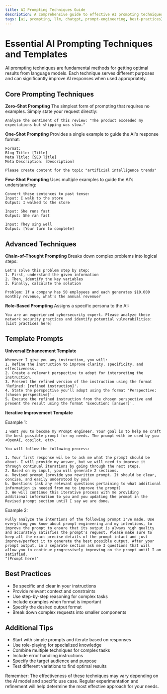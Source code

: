 ```yaml
---
title: AI Prompting Techniques Guide
description: A comprehensive guide to effective AI prompting techniques with practical examples and templates
tags: [ai, prompting, llm, chatgpt, prompt-engineering, best-practices]
---
```


# Essential AI Prompting Techniques and Templates
AI prompting techniques are fundamental methods for getting optimal results from language models. Each technique serves different purposes and can significantly improve AI responses when used appropriately.

## Core Prompting Techniques

**Zero-Shot Prompting**
The simplest form of prompting that requires no examples. Simply state your request directly:
```
Analyze the sentiment of this review: "The product exceeded my expectations but shipping was slow."
```

**One-Shot Prompting**
Provides a single example to guide the AI's response format:
```
Format: 
Blog Title: [Title]
Meta Title: [SEO Title]
Meta Description: [Description]

Please create content for the topic "artificial intelligence trends"
```

**Few-Shot Prompting**
Uses multiple examples to guide the AI's understanding:
```
Convert these sentences to past tense:
Input: I walk to the store
Output: I walked to the store

Input: She runs fast
Output: She ran fast

Input: They sing well
Output: [Your turn to complete]
```

## Advanced Techniques

**Chain-of-Thought Prompting**
Breaks down complex problems into logical steps:
```
Let's solve this problem step by step:
1. First, understand the given information
2. Then, identify the key variables
3. Finally, calculate the solution

Problem: If a company has 50 employees and each generates $10,000 monthly revenue, what's the annual revenue?
```

**Role-Based Prompting**
Assigns a specific persona to the AI:
```
You are an experienced cybersecurity expert. Please analyze these network security practices and identify potential vulnerabilities:
[List practices here]
```

## Template Prompts

**Universal Enhancement Template**
```
Whenever I give you any instruction, you will:
1. Refine the instruction to improve clarity, specificity, and effectiveness.
2. Create a relevant perspective to adopt for interpreting the instruction.
3. Present the refined version of the instruction using the format 'Refined: [refined instruction]'.
4. State the perspective you'll adopt using the format 'Perspective: [chosen perspective]'.
5. Execute the refined instruction from the chosen perspective and present the result using the format 'Execution: [answer]'.
```

**Iterative Improvement Template**

Example 1:
```
I want you to become my Prompt engineer. Your goal is to help me craft the best possible prompt for my needs. The prompt with be used by you <OpenAI, copilot, etc>.

You will follow the following process:

1. Your first response wil be to ask me what the prompt should be about. I will provide my answer, but we will need to improve it through continual iterations by going through the next steps.
2. Based on my input, you will generate 2 sections.
a. Revised prompt (provide you rewritten prompt. It should be clear, concise, and easily understood by you)
b. Questions (ask any relevant questions pertaining to what additional information is needed from me to improve the prompt)
3. We will continue this iterative process with me providing additional information to you and you updating the prompt in the Revised prompt section until I say we are done.
```

Example 2:
```
Fully analyze the intentions of the following prompt I've made. Use everything you know about prompt engineering and my intentions, to improve the prompt to ensure that its output is always high quality and accurately satisfies the prompt's request. Please make sure to keep all the exact precise details of the prompt intact and just improve/perfect it to generate the best possible output. After your prompt output, in a separate section ask me 3 questions that will allow you to continue progressively improving on the prompt until I am satisfied.
"[Prompt here]"
```

## Best Practices

- Be specific and clear in your instructions
- Provide relevant context and constraints
- Use step-by-step reasoning for complex tasks
- Include examples when format is important
- Specify the desired output format
- Break down complex requests into smaller components

## Additional Tips

- Start with simple prompts and iterate based on responses
- Use role-playing for specialized knowledge
- Combine multiple techniques for complex tasks
- Include error handling instructions
- Specify the target audience and purpose
- Test different variations to find optimal results

Remember: The effectiveness of these techniques may vary depending on the AI model and specific use case. Regular experimentation and refinement will help determine the most effective approach for your needs.